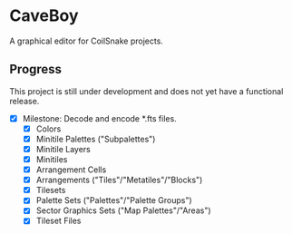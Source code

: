 # CaveBoy

A graphical editor for CoilSnake projects.

## Progress

This project is still under development and does not yet have a functional release.

- [x] Milestone: Decode and encode \*.fts files.
  - [x] Colors
  - [x] Minitile Palettes ("Subpalettes")
  - [x] Minitile Layers
  - [x] Minitiles
  - [x] Arrangement Cells
  - [x] Arrangements ("Tiles"/"Metatiles"/"Blocks")
  - [x] Tilesets
  - [x] Palette Sets ("Palettes"/"Palette Groups")
  - [x] Sector Graphics Sets ("Map Palettes"/"Areas")
  - [x] Tileset Files

